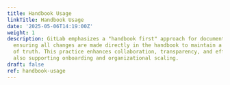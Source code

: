 ```yaml
---
title: Handbook Usage
linkTitle: Handbook Usage
date: '2025-05-06T14:19:00Z'
weight: 1
description: GitLab emphasizes a "handbook first" approach for documenting processes,
  ensuring all changes are made directly in the handbook to maintain a single source
  of truth. This practice enhances collaboration, transparency, and efficiency, while
  also supporting onboarding and organizational scaling.
draft: false
ref: handbook-usage
---
```


